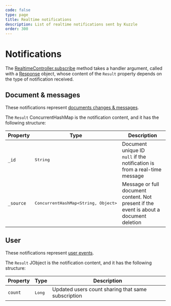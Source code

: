 ```yaml
---
code: false
type: page
title: Realtime notifications
description: List of realtime notifications sent by Kuzzle
order: 300
---
```


# Notifications

The [RealtimeController.subscribe](/sdk/java/3/controllers/realtime/subscribe) method takes a handler argument, called with a [Response](/sdk/java/3/core-classes/response) object, whose content of the `Result` property depends on the type of notification received.

## Document & messages

These notifications represent [documents changes & messages](/core/2/api/essentials/notifications#documents-changes-messages).

The `Result` ConcurrentHashMap is the notification content, and it has the following structure:

| Property  | Type              | Description                                                                             |
| --------- | ----------------- | --------------------------------------------------------------------------------------- |
| `_id`     | <pre>String</pre> | Document unique ID<br/>`null` if the notification is from a real-time message             |
| `_source` | <pre>ConcurrentHashMap<String, Object></pre> | Message or full document content. Not present if the event is about a document deletion |

## User

These notifications represent [user events](/core/2/api/essentials/notifications#user-notification).

The `Result` JObject is the notification content, and it has the following structure:

| Property | Type              | Description                                        |
| -------- | ----------------- | -------------------------------------------------- |
| `count`  | <pre>Long</pre> | Updated users count sharing that same subscription |

